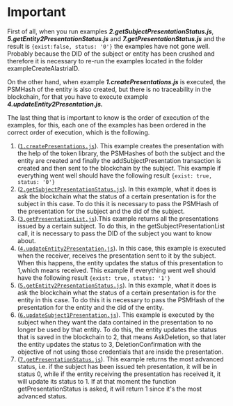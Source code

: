 # Important

First of all, when you run examples _**2.getSubjectPresentationStatus.js**_, _**5.getEntity2PresentationStatus.js**_ and _**7.getPresentationStatus.js**_ and the result is `{exist:false, status: '0'}` the examples have not gone well. Probably because the DID of the subject or entity has been crushed and therefore it is necessary to re-run the examples located in the folder exampleCreateAlastriaID.

On the other hand, when example _**1.createPresentations.js**_ is executed, the PSMHash of the entity is also created, but there is no traceability in the blockchain, for that you have to execute example _**4.updateEntity2Presentation.js.**_

The last thing that is important to know is the order of execution of the examples, for this, each one of the examples has been ordered in the correct order of execution, which is the following.

1. ([`1.createPresentations.js`](./examplePresentation/1.createPresentations.js)). This example creates the presentation with the help of the token library, the PSMHashes of both the subject and the entity are created and finally the addSubjectPresentation transaction is created and then sent to the blockchain by the subject. This example if everything went well should have the following result `{exist: true, status: '0'}`
2. ([`2.getSubjectPresentationStatus.js`](./examplePresentation/2.getSubjectPresentationStatus.js)). In this example, what it does is ask the blockchain what the status of a certain presentation is for the subject in this case. To do this it is necessary to pass the PSMHash of the presentation for the subject and the did of the subject.
3. ([`3.getPresentationList.js`](./examplePresentation/3.getPresentationList.js)).This example returns all the presentations issued by a certain subject. To do this, in the getSubjectPresentationList call, it is necessary to pass the DID of the subject you want to know about.
4. ([`4.updateEntity2Presentation.js`](./examplePresentation/4.updateEntity2Presentation.js)). In this case, this example is executed when the receiver, receives the presentation sent to it by the subject. When this happens, the entity updates the status of this presentation to 1,which means received. This example if everything went well should have the following result `{exist: true, status: '1'}`
5. ([`5.getEntity2PresentationStatus.js`](./examplePresentation/6.getEntity2PresentationStatus.js)). In this example, what it does is ask the blockchain what the status of a certain presentation is for the entity in this case. To do this it is necessary to pass the PSMHash of the presentation for the entity and the did of the entity.
6. ([`6.updateSubject1Presentation.js`](./examplePresentation/4.updateSubject1Presentation.js)). This example is executed by the subject when they want the data contained in the presentation to no longer be used by that entity. To do this, the entity updates the status that is saved in the blockchain to 2, that means AskDeletion, so that later the entity updates the status to 3, DeletionConfirmation with the objective of not using those credentials that are inside the presentation.
7. ([`7.getPresentationStatus.js`](./examplePresentation/7.getPresentationStatus.js)). This example returns the most advanced status, i.e. if the subject has been issued teh presentation, it will be in status 0, while if the entity receiving the presentation has received it, it will update its status to 1. If at that moment the function getPresentationStatus is asked, it will return 1 since it's the most advanced status.